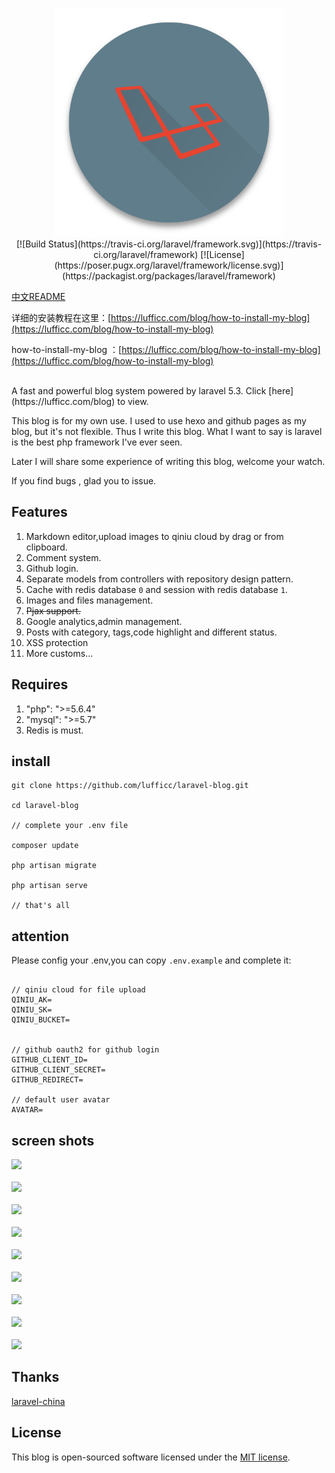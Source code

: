 <p align="center">
  <img src="images/logo.png" alt="Laravel blog: fast and powerful!" width="366">
  <br>
  [![Build Status](https://travis-ci.org/laravel/framework.svg)](https://travis-ci.org/laravel/framework)
  [![License](https://poser.pugx.org/laravel/framework/license.svg)](https://packagist.org/packages/laravel/framework)
</p>



[中文README](/README_zh.md)

详细的安装教程在这里：[https://lufficc.com/blog/how-to-install-my-blog](https://lufficc.com/blog/how-to-install-my-blog)

how-to-install-my-blog ：[https://lufficc.com/blog/how-to-install-my-blog](https://lufficc.com/blog/how-to-install-my-blog)

<br>
A fast and powerful blog system powered by laravel 5.3. Click [here](https://lufficc.com/blog) to view.

This blog is for my own use. I used to use hexo and github pages as my blog, but it's not flexible. Thus I write this
blog. What I want to say is laravel is the best php framework I've ever seen.

Later I will share some experience of writing this blog, welcome your watch.

If you find bugs , glad you to issue.

## Features

1. Markdown editor,upload images to qiniu cloud by drag or from clipboard.
1. Comment system. 
1. Github login.
1. Separate models from controllers with repository design pattern.
1. Cache with redis database `0` and session with redis database `1`.
1. Images and files management.
1. ~~Pjax support.~~
1. Google analytics,admin management.
1. Posts with category, tags,code highlight and different status. 
1. XSS protection
1. More customs...
 
## Requires

1. "php": ">=5.6.4"
1. "mysql": ">=5.7"
1. Redis is must.

## install

```
git clone https://github.com/lufficc/laravel-blog.git

cd laravel-blog

// complete your .env file

composer update

php artisan migrate

php artisan serve

// that's all

```

## attention

Please config your .env,you can copy `.env.example` and complete it:
```

// qiniu cloud for file upload
QINIU_AK= 
QINIU_SK=
QINIU_BUCKET=


// github oauth2 for github login
GITHUB_CLIENT_ID=
GITHUB_CLIENT_SECRET=
GITHUB_REDIRECT=

// default user avatar 
AVATAR=

```




## screen shots

<img src="https://static.lufficc.com/image/6e349fb9cbb7ec3813569724fee36e8a.jpeg" >
<br><br>
<img src="https://static.lufficc.com/image/0ed12f108e87a8cb8ec5a3bd0d364baa.jpeg" >
<br><br>
<img src="https://static.lufficc.com/image/76e6dc58db7b497e9a6e1adab447b2df.jpeg" >
<br><br>
<img src="https://static.lufficc.com/image/b3e71ec1f7a6ada81985540e5b7aed48.jpeg" >
<br><br>
<img src="https://static.lufficc.com/image/5da149dba4f57db2d6b45079f2911dcd.jpeg" >
<br><br>
<img src="https://static.lufficc.com/image/85ac3814b42a1fe97ac0d97d88f28cb0.jpeg" >
<br><br>
<img src="https://static.lufficc.com/image/863db4bf6604dd1e6196799b130f1276.jpeg" >
<br><br>
<img src="https://static.lufficc.com/image/773ac32bff0373f0028ec801e812c07e.jpeg" >
<br><br>
<img src="https://static.lufficc.com/image/9d1a2c7a3c97a29440c7def9868c1f38.jpeg" >

## Thanks

[laravel-china](https://laravel-china.org/)

## License

This blog is open-sourced software licensed under the [MIT license](http://opensource.org/licenses/MIT).
